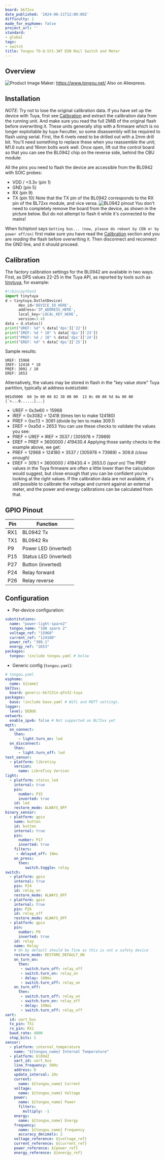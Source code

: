 ```yaml
---
board: bk72xx
date_published: '2024-08-21T12:00:00Z'
difficulty: 1
made_for_esphome: false
project_url: ''
standard:
- global
tags:
- switch
title: Tongou TO-Q-SY1-JWT DIN Rail Switch and Meter
---
```


## Overview

![Product Image](TO-Q-SY1-JWT.jpeg "Product Image")
Maker: <https://www.tongou.net/>
Also on Aliexpress.

## Installation

*NOTE*: Try not to lose the original calibration data. If you have set up the device with Tuya, first see [Calibration](#calibration) and extract the calibration data from the running unit. And make sure you read the full 2MiB of the original flash before overwriting it.
These units generally ship with a firmware which is no longer exploitable by tuya-fwcutter,
so some disassembly will be required to flash using serial.
First, the 6 rivets need to be drilled out with a 2mm drill bit. You'll need something to replace
these when you reassemble the unit; M1.6 nuts and 16mm bolts work well.
Once open, lift out the control board so that you can see the BL0942 chip on the reverse side,
behind the CBU module:
 
All the pins you need to flash the device are accessible from the BL0942 with SOIC probes:
- VDD / +3.3v (pin 1)
- GND (pin 5)
- RX (pin 9)
- TX (pin 10)
Note that the TX pin of the BL0942 corresponds to the RX pin of the BL72xx module, and vice versa.
![BL0942 pinout](BL0942.png "BL0942 pinout")
You don't need to completely remove the board from the device, as shown in the picture below. But do not attempt to flash it while it's connected to the mains!

When ltchiptool says `Getting bus... (now, please do reboot by CEN or by power off/on)` first make sure you have read the [Calibration](#calibration) section and you are *reading* the flash before overwriting it. Then disconnect and reconnect the GND line, and it should proceed.

## Calibration

The factory calibration settings for the BL0942 are available in two ways. First, as DPS values 22-25 in the Tuya API, as reported by tools such as [tinytuya](https://pypi.org/project/tinytuya/), for example:
```python
#!/bin/python3
import tinytuya
d = tinytuya.OutletDevice(
      dev_id='DEVICE_ID_HERE',
      address='IP_ADDRESS_HERE',
      local_key='LOCAL_KEY_HERE',
      version=3.4)
data = d.status()
print("UREF: %d" % data['dps']['22'])
print("IREF: %d * 10" % data['dps']['23'])
print("PREF: %d / 10" % data['dps']['24'])
print("EREF: %d" % data['dps']['25'])
```
Sample results:
```us
UREF: 15968
IREF: 12418 * 10
PREF: 3091 / 10
EREF: 2653
```
Alternatively, the values may be stored in flash in the "key value store" Tuya partition, typically at address `0x001d5000`:
```us
001d5000  60 3e 00 00 82 30 00 00  13 0c 00 00 5d 0a 00 00  |`>...0......]...|
```
- UREF = 0x3e60 = 15968
- IREF = 0x3082 = 12418 (times ten to make 124180)
- PREF = 0xc13 = 3091 (divide by ten to make 309.1)
- EREF = 0xa5d = 2653
You can use these checks to validate the values you see:
- PREF = UREF × IREF × 3537 / (305978 × 73989)
- EREF = PREF × 3600000 / 419430.4
Applying those sanity checks to the example above, we get:
- PREF = 12968 × 124180 × 3537 / (305978 × 73989) = 309.8 *(close enough)*
- EREF = 309.1 × 3600000 / 419430.4 = 2653.0 *(spot on)*
The PREF values in the Tuya firmware are often a little lower than the calculation would suggest, but close enough that you can be confident you're looking at the right values.
If the calibration data are not available, it's still possible to calibrate the voltage and current against an external meter, and the power and energy calibrations can be calculated from that.

## GPIO Pinout

| Pin    | Function              |
| ------ | --------------------- |
| RX1    | BL0942 Tx             |
| TX1    | BL0942 Rx             |
| P9     | Power LED (inverted)  |
| P15    | Status LED (inverted) |
| P27    | Button (inverted)     |
| P24    | Relay forward         |
| P26    | Relay reverse         |

## Configuration

- Per-device configuration:
```yaml
substitutions:
  name: "power-light-spare2"
  tongou_name: "10A spare 2"
  voltage_ref: "15968"
  current_ref: "124180"
  power_ref: "309.1"
  energy_ref: "2653"
packages:
  tongou: !include tongou.yaml # below
```
- Generic config (`tongou.yaml`):
```yaml
# tongou.yaml
esphome:
  name: ${name}
bk72xx:
  board: generic-bk7231n-qfn32-tuya
packages:
  base: !include base.yaml # WiFi and MQTT settings.
logger:
  level: DEBUG
network:
  enable_ipv6: false # Not supported on BL72xx yet
mqtt:
  on_connect:
    then:
      - light.turn_on: led
  on_disconnect:
    then:
      - light.turn_off: led
text_sensor:
  - platform: libretiny
    version:
      name: LibreTiny Version
light:
  - platform: status_led
    internal: true
    pin:
      number: P15
      inverted: true
    id: led
    restore_mode: ALWAYS_OFF
binary_sensor:
  - platform: gpio
    name: button
    id: button
    internal: true
    pin:
      number: P17
      inverted: true
    filters:
     - delayed_off: 10ms
    on_press:
      then:
         switch.toggle: relay
switch:
  - platform: gpio
    internal: true
    pin: P24
    id: relay_on
    restore_mode: ALWAYS_OFF
  - platform: gpio
    internal: true
    pin: P26
    id: relay_off
    restore_mode: ALWAYS_OFF
  - platform: gpio
    pin:
      number: P9
      inverted: true
    id: relay
    name: Relay
    # On by default should be fine as this is not a safety device
    restore_mode: RESTORE_DEFAULT_ON
    on_turn_on:
      then:
       - switch.turn_off: relay_off
       - switch.turn_on: relay_on
       - delay: 100ms
       - switch.turn_off: relay_on
    on_turn_off:
      then:
       - switch.turn_off: relay_on
       - switch.turn_on: relay_off
       - delay: 100ms
       - switch.turn_off: relay_off
uart:
  id: uart_bus
  tx_pin: TX1
  rx_pin: RX1
  baud_rate: 4800
  stop_bits: 1
sensor:
  - platform: internal_temperature
    name: "${tongou_name} Internal Temperature"
  - platform: bl0942
    uart_id: uart_bus
    line_frequency: 50Hz
    address: 0
    update_interval: 20s
    current:
      name: ${tongou_name} Current
    voltage:
      name: ${tongou_name} Voltage
    power:
      name: ${tongou_name} Power
      filters:
        multiply: -1
    energy:
      name: ${tongou_name} Energy
    frequency:
      name: ${tongou_name} Frequency
      accuracy_decimals: 2
    voltage_reference: ${voltage_ref}
    current_reference: ${current_ref}
    power_reference: ${power_ref}
    energy_reference: ${energy_ref}
```